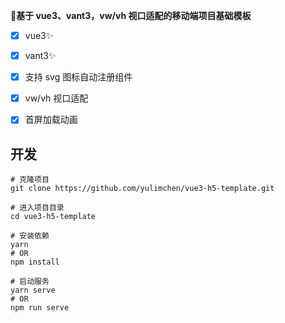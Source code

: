  **🌱基于 vue3、vant3，vw/vh 视口适配的移动端项目基础模板**

- [x] vue3✨
- [x] vant3✨
- [x] 支持 svg 图标自动注册组件
- [x] vw/vh 视口适配
- [x] 首屏加载动画



## 开发

```shell
# 克隆项目
git clone https://github.com/yulimchen/vue3-h5-template.git

# 进入项目目录
cd vue3-h5-template

# 安装依赖
yarn
# OR
npm install

# 启动服务
yarn serve
# OR
npm run serve
```
